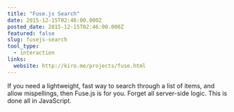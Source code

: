 ```yaml
---
title: "Fuse.js Search"
date: 2015-12-15T02:46:00.000Z
posted_date: 2015-12-15T02:46:00.000Z
featured: false
slug: fusejs-search
tool_type: 
  - interaction
links:
  website: http://kiro.me/projects/fuse.html
---
```

If you need a lightweight, fast way to search through a list of items, and allow mispellings, then Fuse.js is for you. Forget all server-side logic. This is done all in JavaScript.




